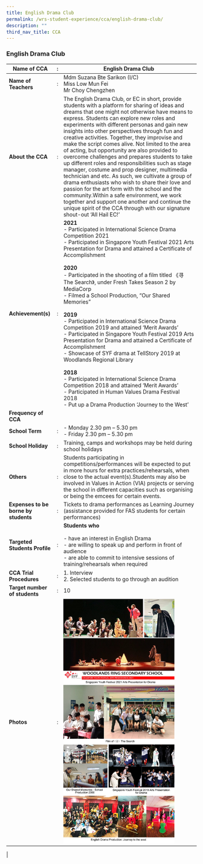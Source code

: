```yaml
---
title: English Drama Club
permalink: /wrs-student-experience/cca/english-drama-club/
description: ""
third_nav_title: CCA
---
```

### **English Drama Club**

| Name of CCA | : | English Drama Club |
|---|---|---|
| **Name of Teachers** | : | Mdm Suzana Bte Sarikon (I/C)<br>Miss Low Mun Fei<br>Mr Choy Chengzhen |
| **About the CCA** | : | The English Drama Club, or EC in short, provide students with a platform for sharing of ideas and dreams that one might not otherwise have means to express. Students can explore new roles and experiments with different personas and gain new insights into other perspectives through fun and creative activities. Together, they improvise and make the script comes alive. Not limited to the area of acting, but opportunity are also provided to overcome challenges and prepares students to take up different roles and responsibilities such as stage manager, costume and prop designer, multimedia technician and etc. As such, we cultivate a group of drama enthusiasts who wish to share their love and passion for the art form with the school and the community.Within a safe environment, we work together and support one another and continue the unique spirit of the CCA through with our signature shout-out ‘All Hail EC!’ |
| **Achievement(s)** | : | **2021**<br>- Participated in International Science Drama Competition 2021<br>- Participated in Singapore Youth Festival 2021 Arts Presentation for Drama and attained a Certificate of Accomplishment<br><br>**2020**<br>- Participated in the shooting of a film titled 《寻 The Search》, under Fresh Takes Season 2 by MediaCorp<br>- Filmed a School Production, “Our Shared Memories”<br><br>**2019**<br>- Participated in International Science Drama Competition 2019 and attained ‘Merit Awards’<br>- Participated in Singapore Youth Festival 2019 Arts Presentation for Drama and attained a Certificate of Accomplishment<br>- Showcase of SYF drama at TellStory 2019 at Woodlands Regional Library<br><br>**2018**<br>- Participated in International Science Drama Competition 2018 and attained ‘Merit Awards’<br>- Participated in Human Values Drama Festival 2018<br>- Put up a Drama Production ‘Journey to the West’ |
| **Frequency of CCA** |  |  |
| **School Term** | : | - Monday 2.30 pm – 5.30 pm<br>- Friday    2.30 pm – 5.30 pm |
| **School Holiday** | : | Training, camps and workshops may be held during school holidays |
| **Others** | : | Students participating in competitions/performances will be expected to put in more hours for extra practices/rehearsals, when close to the actual event(s).Students may also be involved in Values in Action (VIA) projects or serving the school in different capacities such as organising or being the emcees for certain events. |
| **Expenses to be borne by students** | : | Tickets to drama performances as Learning Journey<br>(assistance provided for FAS students for certain performances)<br> |
| **Targeted Students Profile** | : | **Students who**<br><br>- have an interest in English Drama<br>- are willing to speak up and perform in front of audience<br>- are able to commit to intensive sessions of training/rehearsals when required |
| **CCA Trial Procedures** | : | 1. Interview<br>2. Selected students to go through an audition |
| **Target number of students** | : |  10 |
| **Photos** | : | <img style="width:85%" src="/images/eng%20club.jpg"> |
|